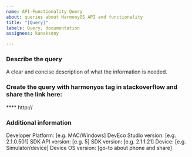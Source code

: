 ```yaml
---
name: API-Functionality Query
about: queries about HarmonyOS API and functionality
title: "[Query]"
labels: Query, documentation
assignees: kanaksony

---
```


### Describe the query
A clear and concise description of what the information is needed.

### Create the query with harmonyos tag in stackoverflow and share the link here:
**** http://



### Additional information

Developer Platform: [e.g. MAC/Windows]
DevEco Studio version: [e.g. 2.1.0.501]
SDK API version: [e.g. 5]
SDK version: [e.g. 2.1.1.21]
Device: [e.g. Simulator/device]
Device OS version: [go-to about phone and share]
